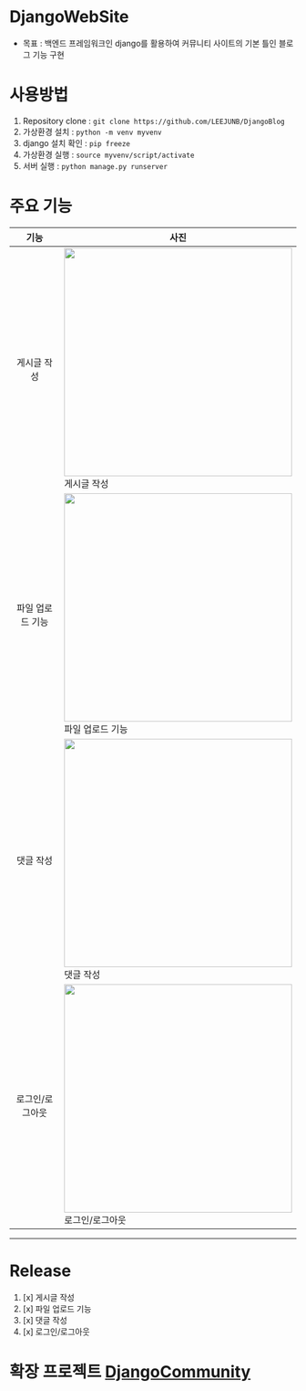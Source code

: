 # DjangoWebSite
- 목표 : 백엔드 프레임워크인 django를 활용하여 커뮤니티 사이트의 기본 틀인 블로그 기능 구현

# 사용방법
1. Repository clone : `git clone https://github.com/LEEJUNB/DjangoBlog`
2. 가상환경 설치 : `python -m venv myvenv`
3. django 설치 확인 : `pip freeze`
4. 가상환경 실행 : `source myvenv/script/activate`
5. 서버 실행 : `python manage.py runserver`

# 주요 기능
|기능|사진|
|:--:|--|
|게시글 작성|<img src="https://img1.daumcdn.net/thumb/R1280x0/?scode=mtistory2&fname=https%3A%2F%2Fblog.kakaocdn.net%2Fdn%2Fs6Slb%2FbtqZVlDZkfa%2FO7ciKSm6Vk0UrCe1a9xVZK%2Fimg.png" width="400"><br>게시글 작성|
|파일 업로드 기능|<img src="https://img1.daumcdn.net/thumb/R1280x0/?scode=mtistory2&fname=https%3A%2F%2Fblog.kakaocdn.net%2Fdn%2FobN8t%2FbtqZ1JdzFIz%2F3umARp9J6iRWFIFfafDXqK%2Fimg.png" width="400"><br>파일 업로드 기능|
|댓글 작성|<img src="https://img1.daumcdn.net/thumb/R1280x0/?scode=mtistory2&fname=https%3A%2F%2Fblog.kakaocdn.net%2Fdn%2Fn3wQu%2Fbtq0g06HY2W%2FoGzizIvh7hkIremuUqIYPk%2Fimg.png" width="400"><br>댓글 작성|
|로그인/로그아웃|<img src="https://img1.daumcdn.net/thumb/R1280x0/?scode=mtistory2&fname=https%3A%2F%2Fblog.kakaocdn.net%2Fdn%2FwRO5r%2Fbtq0oL9JdZi%2F6NCIClJkkuNALKG1YXuP71%2Fimg.png" width="400"><br>로그인/로그아웃|

---------
# Release
1. [x] 게시글 작성
2. [x] 파일 업로드 기능
3. [x] 댓글 작성
4. [x] 로그인/로그아웃

# 확장 프로젝트 [DjangoCommunity](https://github.com/LEEJUNB/DjangoCommunity)
